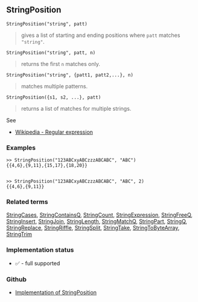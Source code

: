 ## StringPosition

```
StringPosition("string", patt)
```

> gives a list of starting and ending positions where `patt` matches `"string"`.

```
StringPosition("string", patt, n)
```

> returns the first `n` matches only.

```
StringPosition("string", {patt1, patt2,...}, n)
```

> matches multiple patterns.

```
StringPosition({s1, s2, ...}, patt)
```

> returns a list of matches for multiple strings.

See
* [Wikipedia - Regular expression](https://en.wikipedia.org/wiki/Regular_expression)

### Examples

```
>> StringPosition("123ABCxyABCzzzABCABC", "ABC")
{{4,6},{9,11},{15,17},{18,20}}


>> StringPosition("123ABCxyABCzzzABCABC", "ABC", 2)
{{4,6},{9,11}}
```

### Related terms
[StringCases](StringCases.md), [StringContainsQ](StringContainsQ.md), [StringCount](StringCount.md), [StringExpression](StringExpression.md), [StringFreeQ](StringFreeQ.md), [StringInsert](StringInsert.md), [StringJoin](StringJoin.md), [StringLength](StringLength.md), [StringMatchQ](StringMatchQ.md), [StringPart](StringPart.md), [StringQ](StringQ.md), [StringReplace](StringReplace.md), [StringRiffle](StringRiffle.md), [StringSplit](StringSplit.md), [StringTake](StringTake.md), [StringToByteArray](StringToByteArray.md), [StringTrim](StringTrim.md)

### Implementation status

* &#x2705; - full supported

### Github

* [Implementation of StringPosition](https://github.com/axkr/symja_android_library/blob/master/symja_android_library/matheclipse-core/src/main/java/org/matheclipse/core/builtin/StringFunctions.java#L1910) 
